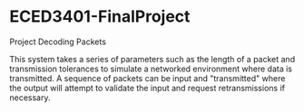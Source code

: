 # ECED3401-FinalProject
Project Decoding Packets

This system takes a series of parameters such as the length of a packet and transmission tolerances to simulate a networked environment where data is transmitted. A sequence of packets can be input and "transmitted" where the output will attempt to validate the input and request retransmissions if necessary. 
